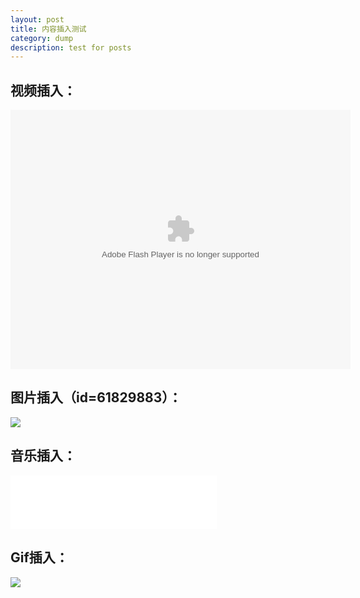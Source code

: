 ```yaml
---
layout: post
title: 内容插入测试
category: dump
description: test for posts
---
```


## 视频插入：

<embed height="415" width="544" quality="high" allowfullscreen="true" type="application/x-shockwave-flash" src="//static.hdslb.com/miniloader.swf" flashvars="aid=19594429&page=1" pluginspage="//www.adobe.com/shockwave/download/download.cgi?P1_Prod_Version=ShockwaveFlash">

</embed>



## 图片插入（id=61829883）：

<img src="https://ws1.sinaimg.cn/large/92c79279ly1fp7g3h7vzxj21ee0rsb2a.jpg"/>



## 音乐插入：

<iframe frameborder="no" border="0" marginwidth="0" marginheight="0" width=330 height=86 src="//music.163.com/outchain/player?type=2&id=529824966&auto=0&height=66">

</iframe>



## Gif插入：

<img src="https://ws1.sinaimg.cn/large/92c79279ly1fp7g6emjmjg20cs07c7wn.gif"/>